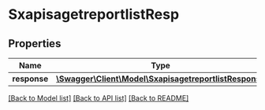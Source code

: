 # SxapisagetreportlistResp

## Properties
Name | Type | Description | Notes
------------ | ------------- | ------------- | -------------
**response** | [**\Swagger\Client\Model\SxapisagetreportlistResponse**](SxapisagetreportlistResponse.md) |  | [optional] 

[[Back to Model list]](../README.md#documentation-for-models) [[Back to API list]](../README.md#documentation-for-api-endpoints) [[Back to README]](../README.md)


